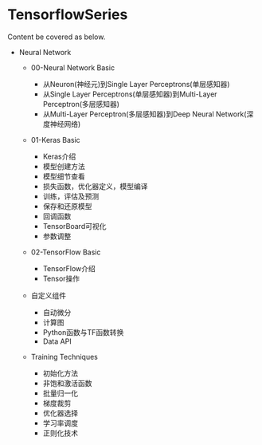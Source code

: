 # TensorflowSeries

Content be covered as below.

* Neural Network

  * 00-Neural Network Basic
    * 从Neuron(神经元)到Single Layer Perceptrons(单层感知器)
    * 从Single Layer Perceptrons(单层感知器)到Multi-Layer Perceptron(多层感知器)
    * 从Multi-Layer Perceptron(多层感知器)到Deep Neural Network(深度神经网络)
  * 01-Keras Basic
    * Keras介绍
    * 模型创建方法
    * 模型细节查看
    * 损失函数，优化器定义，模型编译
    * 训练，评估及预测
    * 保存和还原模型
    * 回调函数
    * TensorBoard可视化
    * 参数调整
  * 02-TensorFlow Basic
    * TensorFlow介绍
    * Tensor操作
  * 自定义组件
    * 自动微分
    * 计算图
    * Python函数与TF函数转换
    * Data API
  * Training Techniques
  
    * 初始化方法
    * 非饱和激活函数
    * 批量归一化
    * 梯度裁剪
    * 优化器选择
    * 学习率调度
    * 正则化技术